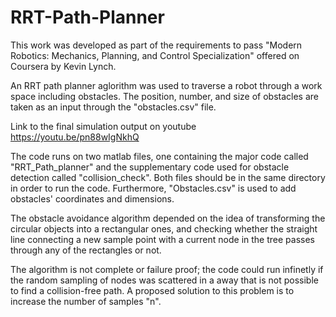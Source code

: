 # RRT-Path-Planner
This work was developed as part of the requirements to pass "Modern Robotics: Mechanics, Planning, and Control Specialization" offered on Coursera by Kevin Lynch.

An RRT path planner aglorithm was used to traverse a robot through a work space including obstacles. The position, number, and size of obstacles are taken as an input through the "obstacles.csv" file.

Link to the final simulation output on youtube https://youtu.be/pn88wIgNkhQ

The code runs on two matlab files, one containing the major code called "RRT_Path_planner" and the supplementary code used for obstacle detection called "collision_check". Both files should be in the same directory in order to run the code. Furthermore, "Obstacles.csv" is used to add obstacles' coordinates and dimensions.

The obstacle avoidance algorithm depended on the idea of transforming the circular objects into a rectangular ones, and checking whether the straight line connecting a new sample point with a current node in the tree passes through any of the rectangles or not.

The algorithm is not complete or failure proof; the code could run infinetly if the random sampling of nodes was scattered in a away that is not possible to find a collision-free path. A proposed solution to this problem is to increase the number of samples "n".

